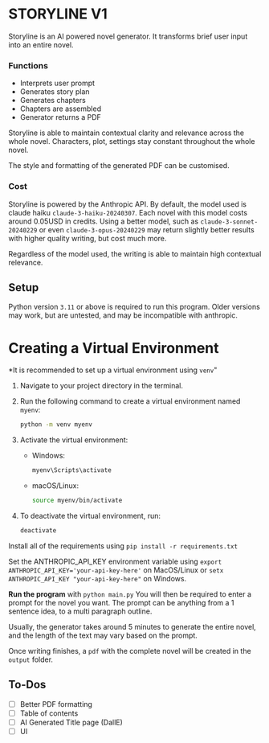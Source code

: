 # STORYLINE V1
Storyline is an AI powered novel generator. It transforms brief user input into an entire novel.

### Functions
- Interprets user prompt
- Generates story plan
- Generates chapters
- Chapters are assembled 
- Generator returns a PDF

Storyline is able to maintain contextual clarity and relevance across the whole novel. Characters, plot, settings stay constant throughout the whole novel. 

The style and formatting of the generated PDF can be customised. 

### Cost
Storyline is powered by the Anthropic API. By default, the model used is claude haiku ```claude-3-haiku-20240307```. Each novel with this model costs around 0.05USD in credits. Using a better model, such as ```claude-3-sonnet-20240229``` or even ```claude-3-opus-20240229``` may return slightly better results with higher quality writing, but cost much more. 

Regardless of the model used, the writing is able to maintain high contextual relevance. 

## Setup
Python version ```3.11``` or above is required to run this program. Older versions may work, but are untested, and may be incompatible with anthropic.

# Creating a Virtual Environment

*It is recommended to set up a virtual environment using ```venv```"

1. Navigate to your project directory in the terminal.

2. Run the following command to create a virtual environment named `myenv`:
    ```bash
    python -m venv myenv
    ```

3. Activate the virtual environment:
   - Windows:
     ```bash
     myenv\Scripts\activate
     ```
   - macOS/Linux:
     ```bash
     source myenv/bin/activate
     ```


4. To deactivate the virtual environment, run:
    ```bash
    deactivate
    ```


Install all of the requirements using ```pip install -r requirements.txt```

Set the ANTHROPIC_API_KEY environment variable using ```export ANTHROPIC_API_KEY='your-api-key-here'``` on MacOS/Linux or ```setx ANTHROPIC_API_KEY "your-api-key-here"``` on Windows. 

**Run the program** with ```python main.py```
You will then be required to enter a prompt for the novel you want. The prompt can be anything from a 1 sentence idea, to a multi paragraph outline.

Usually, the generator takes around 5 minutes to generate the entire novel, and the length of the text may vary based on the prompt. 

Once writing finishes, a ```pdf``` with the complete novel will be created in the ```output``` folder.



## To-Dos

- [ ] Better PDF formatting
- [ ] Table of contents
- [ ] AI Generated Title page (DallE)
- [ ] UI
